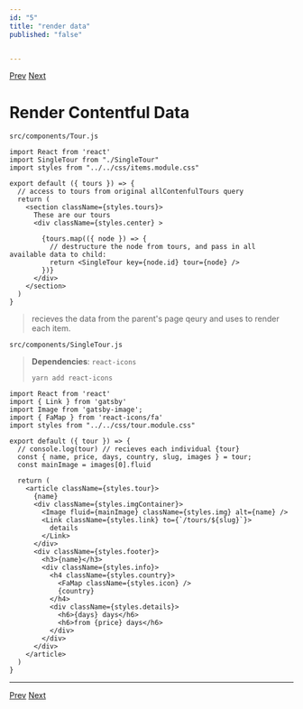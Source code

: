 ```yaml
---
id: "5"
title: "render data"
published: "false"


---
```


[Prev](4.contentful-query.md)	[Next](6.validate-props.md)



# Render Contentful Data

`src/components/Tour.js`

```react
import React from 'react'
import SingleTour from "./SingleTour"
import styles from "../../css/items.module.css"

export default ({ tours }) => {
  // access to tours from original allContenfulTours query
  return (
    <section className={styles.tours}>
      These are our tours
      <div className={styles.center} >
        
        {tours.map(({ node }) => {
          // destructure the node from tours, and pass in all available data to child:
          return <SingleTour key={node.id} tour={node} />
        })}
      </div>
    </section>
  )
}
```

> <Tours/>  recieves the data from the parent's page qeury and uses to render each item.

`src/components/SingleTour.js`

> **Dependencies**: `react-icons`
>
> ```shell
> yarn add react-icons
> ```

```react
import React from 'react'
import { Link } from 'gatsby'
import Image from 'gatsby-image';
import { FaMap } from 'react-icons/fa'
import styles from "../../css/tour.module.css"

export default ({ tour }) => {
  // console.log(tour) // recieves each individual {tour}
  const { name, price, days, country, slug, images } = tour;
  const mainImage = images[0].fluid

  return (
    <article className={styles.tour}>
      {name}
      <div className={styles.imgContainer}>
        <Image fluid={mainImage} className={styles.img} alt={name} />
        <Link className={styles.link} to={`/tours/${slug}`}>
          details
        </Link>
      </div>
      <div className={styles.footer}>
        <h3>{name}</h3>
        <div className={styles.info}>
          <h4 className={styles.country}>
            <FaMap className={styles.icon} />
            {country}
          </h4>
          <div className={styles.details}>
            <h6>{days} days</h6>
            <h6>from {price} days</h6>
          </div>
        </div>
      </div>
    </article>
  )
}

```





---

[Prev](4.contentful-query.md)	[Next](6.validate-props.md)